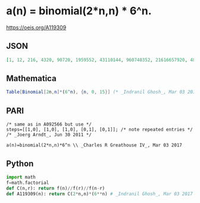 # a\(n\) \= binomial\(2\*n,n\) \* 6^n\.
https://oeis.org/A119309
## JSON
```JSON
[1, 12, 216, 4320, 90720, 1959552, 43110144, 960740352, 21616657920, 489977579520, 11171488813056, 255928652808192, 5886359014588416, 135839054182809600, 3143703825373593600, 72933928748667371520]
```
## Mathematica
```Mathematica
Table[Binomial[2n,n]*(6^n), {n, 0, 15}] (* _Indranil Ghosh_, Mar 03 2017 *)
```
## PARI
```PARI
/* same as in A092566 but use */
steps=[[1,0], [1,0], [1,0], [0,1], [0,1]]; /* note repeated entries */
/* _Joerg Arndt_, Jun 30 2011 */
```
```PARI
a(n)=binomial(2*n,n)*6^n \\ _Charles R Greathouse IV_, Mar 03 2017
```
## Python
```Python
import math
f=math.factorial
def C(n,r): return f(n)//f(r)//f(n-r)
def A119309(n): return C(2*n,n)*(6**n) # _Indranil Ghosh_, Mar 03 2017
```
